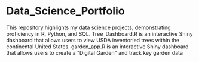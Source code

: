 # Data_Science_Portfolio
This repository highlights my data science projects, demonstrating proficiency in R, Python, and SQL.
Tree_Dashboard.R is an interactive Shiny dashboard that allows users to view USDA inventoried trees within the continental United States. 
garden_app.R is an interactive Shiny dashboard that allows users to create a "Digital Garden" and track key garden data
